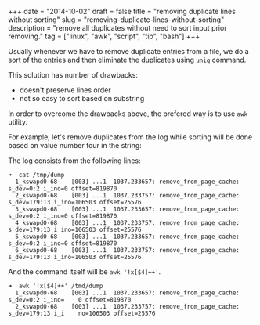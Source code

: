 +++
date = "2014-10-02"
draft = false
title = "removing duplicate lines without sorting"
slug = "removing-duplicate-lines-without-sorting"
description = "remove all duplicates without need to sort input prior removing."
tag = ["linux", "awk", "script", "tip", "bash"]
+++

Usually whenever we have to remove duplicate entries from a file, we do a sort of the entries and then eliminate the duplicates using `uniq` command.

This solution has number of drawbacks:

* doesn't preserve lines order
* not so easy to sort based on substring

In order to overcome the drawbacks above, the prefered way is to use `awk` utility.

For example, let's remove duplicates from the log while sorting will be done based on value number four in the string:

The log consists from the following lines:
```log
➜  cat /tmp/dump
  1_kswapd0-68    [003] ...1  1037.233657: remove_from_page_cache: s_dev=0:2 i_ino=0 offset=819870
  2_kswapd0-68    [003] ...1  1037.233757: remove_from_page_cache: s_dev=179:13 i_ino=106503 offset=25576
  3_kswapd0-68    [003] ...1  1037.233657: remove_from_page_cache: s_dev=0:2 i_ino=0 offset=819870
  4_kswapd0-68    [003] ...1  1037.233757: remove_from_page_cache: s_dev=179:13 i_ino=106503 offset=25576
  5_kswapd0-68    [003] ...1  1037.233657: remove_from_page_cache: s_dev=0:2 i_ino=0 offset=819870
  6_kswapd0-68    [003] ...1  1037.233757: remove_from_page_cache: s_dev=179:13 i_ino=106503 offset=25576
```

And the command itself will be `awk '!x[$4]++'`.
```log
➜  awk '!x[$4]++' /tmd/dump
  1_kswapd0-68    [003] ...1  1037.233657: remove_from_page_cache: s_dev=0:2 i_ino=    0 offset=819870
  2_kswapd0-68    [003] ...1  1037.233757: remove_from_page_cache: s_dev=179:13 i_i    no=106503 offset=25576
```
